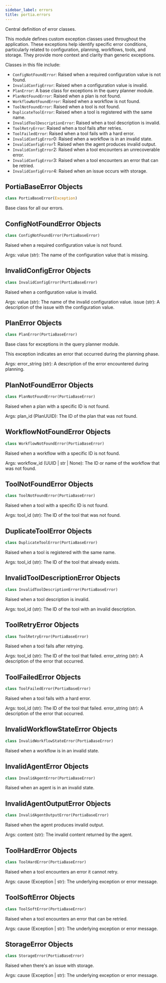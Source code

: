 ```yaml
---
sidebar_label: errors
title: portia.errors
---
```


Central definition of error classes.

This module defines custom exception classes used throughout the application. These exceptions
help identify specific error conditions, particularly related to configuration, planning, workflows,
tools, and storage. They provide more context and clarity than generic exceptions.

Classes in this file include:

- `ConfigNotFoundError`: Raised when a required configuration value is not found.
- `InvalidConfigError`: Raised when a configuration value is invalid.
- `PlanError`: A base class for exceptions in the query planner module.
- `PlanNotFoundError`: Raised when a plan is not found.
- `WorkflowNotFoundError`: Raised when a workflow is not found.
- `ToolNotFoundError`: Raised when a tool is not found.
- `DuplicateToolError`: Raised when a tool is registered with the same name.
- `InvalidToolDescriptionError`: Raised when a tool description is invalid.
- `ToolRetryError`: Raised when a tool fails after retries.
- `ToolFailedError`: Raised when a tool fails with a hard error.
- `InvalidConfigError`0: Raised when a workflow is in an invalid state.
- `InvalidConfigError`1: Raised when the agent produces invalid output.
- `InvalidConfigError`2: Raised when a tool encounters an unrecoverable error.
- `InvalidConfigError`3: Raised when a tool encounters an error that can be retried.
- `InvalidConfigError`4: Raised when an issue occurs with storage.

## PortiaBaseError Objects

```python
class PortiaBaseError(Exception)
```

Base class for all our errors.

## ConfigNotFoundError Objects

```python
class ConfigNotFoundError(PortiaBaseError)
```

Raised when a required configuration value is not found.

Args:
    value (str): The name of the configuration value that is missing.

## InvalidConfigError Objects

```python
class InvalidConfigError(PortiaBaseError)
```

Raised when a configuration value is invalid.

Args:
    value (str): The name of the invalid configuration value.
    issue (str): A description of the issue with the configuration value.

## PlanError Objects

```python
class PlanError(PortiaBaseError)
```

Base class for exceptions in the query planner module.

This exception indicates an error that occurred during the planning phase.

Args:
    error_string (str): A description of the error encountered during planning.

## PlanNotFoundError Objects

```python
class PlanNotFoundError(PortiaBaseError)
```

Raised when a plan with a specific ID is not found.

Args:
    plan_id (PlanUUID): The ID of the plan that was not found.

## WorkflowNotFoundError Objects

```python
class WorkflowNotFoundError(PortiaBaseError)
```

Raised when a workflow with a specific ID is not found.

Args:
    workflow_id (UUID | str | None): The ID or name of the workflow that was not found.

## ToolNotFoundError Objects

```python
class ToolNotFoundError(PortiaBaseError)
```

Raised when a tool with a specific ID is not found.

Args:
    tool_id (str): The ID of the tool that was not found.

## DuplicateToolError Objects

```python
class DuplicateToolError(PortiaBaseError)
```

Raised when a tool is registered with the same name.

Args:
    tool_id (str): The ID of the tool that already exists.

## InvalidToolDescriptionError Objects

```python
class InvalidToolDescriptionError(PortiaBaseError)
```

Raised when a tool description is invalid.

Args:
    tool_id (str): The ID of the tool with an invalid description.

## ToolRetryError Objects

```python
class ToolRetryError(PortiaBaseError)
```

Raised when a tool fails after retrying.

Args:
    tool_id (str): The ID of the tool that failed.
    error_string (str): A description of the error that occurred.

## ToolFailedError Objects

```python
class ToolFailedError(PortiaBaseError)
```

Raised when a tool fails with a hard error.

Args:
    tool_id (str): The ID of the tool that failed.
    error_string (str): A description of the error that occurred.

## InvalidWorkflowStateError Objects

```python
class InvalidWorkflowStateError(PortiaBaseError)
```

Raised when a workflow is in an invalid state.

## InvalidAgentError Objects

```python
class InvalidAgentError(PortiaBaseError)
```

Raised when an agent is in an invalid state.

## InvalidAgentOutputError Objects

```python
class InvalidAgentOutputError(PortiaBaseError)
```

Raised when the agent produces invalid output.

Args:
    content (str): The invalid content returned by the agent.

## ToolHardError Objects

```python
class ToolHardError(PortiaBaseError)
```

Raised when a tool encounters an error it cannot retry.

Args:
    cause (Exception | str): The underlying exception or error message.

## ToolSoftError Objects

```python
class ToolSoftError(PortiaBaseError)
```

Raised when a tool encounters an error that can be retried.

Args:
    cause (Exception | str): The underlying exception or error message.

## StorageError Objects

```python
class StorageError(PortiaBaseError)
```

Raised when there&#x27;s an issue with storage.

Args:
    cause (Exception | str): The underlying exception or error message.

